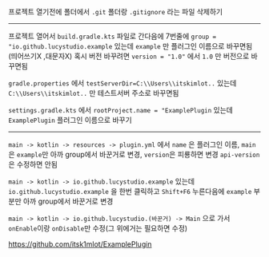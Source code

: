 프로젝트 열기전에 폴더에서 `.git` 폴더랑 `.gitignore` 라는 파일 삭제하기

--------------------------------------------

프로젝트 열어서 `build.gradle.kts` 파일로 간다음에 7번줄에 `group = "io.github.lucystudio.example` 있는데 `example` 만 플러그인 이름으로 바꾸면됨(띄어쓰기X ,대문자X) 혹시 버전 바꾸려면 `version = "1.0"` 에서 `1.0` 만 버전으로 바꾸면됨

`gradle.properties` 에서 `testServerDir=C:\\Users\\itskimlot..` 있는데 `C:\\Users\\itskimlot..` 만 테스트서버 주소로 바꾸면됨

`settings.gradle.kts` 에서 `rootProject.name = "ExamplePlugin` 있는데 `ExamplePlugin` 플러그인 이름으로 바꾸기

--------------------------------------------

`main -> kotlin -> resources -> plugin.yml` 에서 `name` 은 플러그인 이름, `main`은 `example`만 아까 group에서 바꾼거로 변경, `version`은 피룡하면 변경 `api-version`은 수정하면 안됨

`main -> kotlin -> io.github.lucystudio.example` 있는데 `io.github.lucystudio.example` 을 한번 클릭하고 `Shift+F6` 누른다음에 `example` 부분만 아까 group에서 바꾼거로 변경

`main -> kotlin -> io.github.lucystudio.(바꾼거) -> Main` 으로 가서 `onEnable`이랑 `onDisable`만 수정(그 위에거는 필요하면 수정)

https://github.com/itsk1mlot/ExamplePlugin
